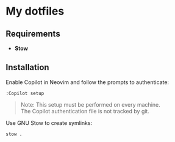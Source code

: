 # My dotfiles

## Requirements
- **Stow**

## Installation
Enable Copilot in Neovim and follow the prompts to authenticate:
```
:Copilot setup
```
> Note: This setup must be performed on every machine.  
> The Copilot authentication file is not tracked by git.

Use GNU Stow to create symlinks:
```
stow .
```
